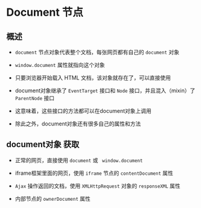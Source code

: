 # Document 节点

## 概述

+ `document` 节点对象代表整个文档，每张网页都有自己的 `document` 对象
+ `window.document` 属性就指向这个对象
+ 只要浏览器开始载入 HTML 文档，该对象就存在了，可以直接使用

+ document对象继承了 `EventTarget` 接口和 `Node` 接口，并且混入（mixin）了 `ParentNode` 接口
+ 这意味着，这些接口的方法都可以在document对象上调用
+ 除此之外，document对象还有很多自己的属性和方法

## document对象 获取

+ 正常的网页，直接使用 `document` 或 ` window.document`

+ iframe框架里面的网页，使用 `iframe` 节点的 `contentDocument` 属性

+ `Ajax` 操作返回的文档，使用 `XMLHttpRequest` 对象的 `responseXML` 属性

+ 内部节点的 `ownerDocument` 属性




